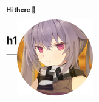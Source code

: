 ### Hi there 👋


<div style="display: flex;">
        <div>
            <h1>
                h1
            </h1>
            <hr>
            <!-- here any code -->
        </div>
        <img src='files/avatar.png' height=200px width=200px>
</div>




###
<!--
**kequin/kequin** is a ✨ _special_ ✨ repository because its `README.md` (this file) appears on your GitHub profile.

Here are some ideas to get you started:

- 🔭 I’m currently working on ...
- 🌱 I’m currently learning ...
- 👯 I’m looking to collaborate on ...
- 🤔 I’m looking for help with ...
- 💬 Ask me about ...
- 📫 How to reach me: ...
- 😄 Pronouns: ...
- ⚡ Fun fact: ...
-->
